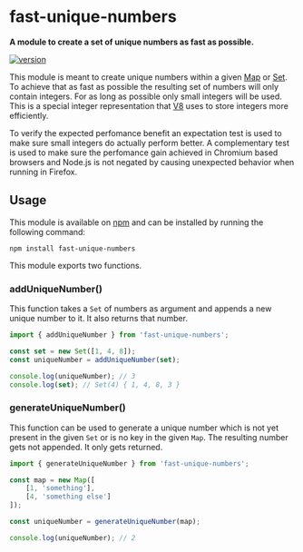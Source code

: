 # fast-unique-numbers

**A module to create a set of unique numbers as fast as possible.**

[![version](https://img.shields.io/npm/v/fast-unique-numbers.svg?style=flat-square)](https://www.npmjs.com/package/fast-unique-numbers)

This module is meant to create unique numbers within a given [Map](https://developer.mozilla.org/en-US/docs/Web/JavaScript/Reference/Global_Objects/Map) or [Set](https://developer.mozilla.org/en-US/docs/Web/JavaScript/Reference/Global_Objects/Set). To achieve that as fast as possible the resulting set of numbers will only contain integers. For as long as possible only small integers will be used. This is a special integer representation that [V8](https://v8.dev) uses to store integers more efficiently.

To verify the expected perfomance benefit an expectation test is used to make sure small integers do actually perform better. A complementary test is used to make sure the perfomance gain achieved in Chromium based browsers and Node.js is not negated by causing unexpected behavior when running in Firefox.

## Usage

This module is available on [npm](https://www.npmjs.com/package/fast-unique-numbers) and can be
installed by running the following command:

```shell
npm install fast-unique-numbers
```

This module exports two functions.

### addUniqueNumber()

This function takes a `Set` of numbers as argument and appends a new unique number to it. It also returns that number.

```js
import { addUniqueNumber } from 'fast-unique-numbers';

const set = new Set([1, 4, 8]);
const uniqueNumber = addUniqueNumber(set);

console.log(uniqueNumber); // 3
console.log(set); // Set(4) { 1, 4, 8, 3 }
```

### generateUniqueNumber()

This function can be used to generate a unique number which is not yet present in the given `Set` or is no key in the given `Map`. The resulting number gets not appended. It only gets returned.

```js
import { generateUniqueNumber } from 'fast-unique-numbers';

const map = new Map([
    [1, 'something'],
    [4, 'something else']
]);

const uniqueNumber = generateUniqueNumber(map);

console.log(uniqueNumber); // 2
```
